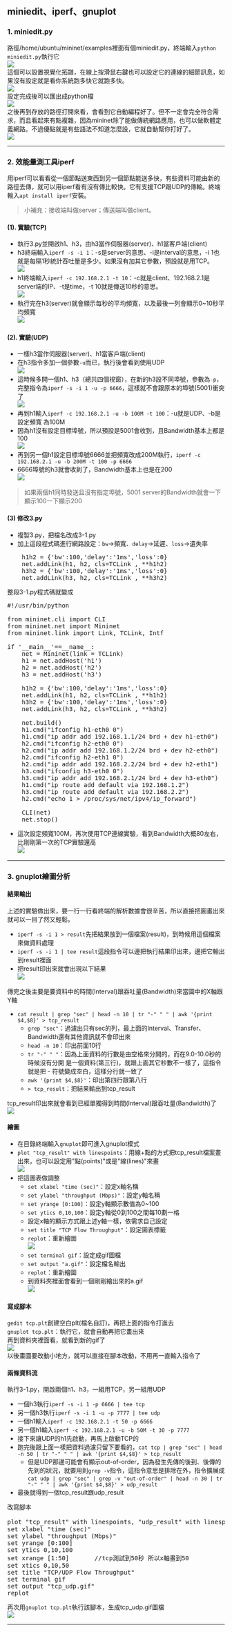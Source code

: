 ## miniedit、iperf、gnuplot
### 1. miniedit.py
路徑/home/ubuntu/mininet/examples裡面有個miniedit.py，終端輸入`python miniedit.py`執行它   
![](./images/miniedit.png)   
這個可以設置視覺化拓譜，在線上按滑鼠右鍵也可以設定它的連線的細節訊息，如果沒有設定就是看你系統跑多快它就跑多快。   
![](./images/miniedit2.png)   
設定完成後可以匯出成python檔   
![](./images/export.png)   
之後再到存放的路徑打開來看，會看到它自動編程好了。但不一定會完全符合需求，而且看起來有點複雜，因為mininet除了能做傳統網路應用，也可以做軟體定義網路。不過優點就是有些語法不知道怎麼設，它就自動幫你打好了。   
![](./images/export2.png)   

---
### 2. 效能量測工具iperf
用iperf可以看看從一個節點送東西到另一個節點能送多快，有些資料可能由新的路徑去傳，就可以用iperf看有沒有傳比較快。它有支援TCP跟UDP的傳輸。終端輸入`apt install iperf`安裝。
>小補充：接收端叫做server；傳送端叫做client。   
#### (1). 實驗(TCP)
* 執行3.py並開啟h1、h3，由h3當作伺服器(server)、h1當客戶端(client)   
* h3終端輸入`iperf -s -i 1`：-s是server的意思、-i是interval的意思，-i 1也就是每隔1秒統計吞吐量是多少。如果沒有加其它參數，預設就是用TCP。   
![](./images/iperfs.png)   
* h1終端輸入`iperf -c 192.168.2.1 -t 10`：-c就是client、192.168.2.1是server端的IP、-t是time，-t 10就是傳送10秒的意思。   
![](./images/iperfc.png)   
* 執行完在h3(server)就會顯示每秒的平均頻寬，以及最後一列會顯示0~10秒平均頻寬   
![](./images/iperfs2.png)   
#### (2). 實驗(UDP)
* 一樣h3當作伺服器(server)、h1當客戶端(client)   
* 在h3指令多加一個參數`-u`而已，執行後會看到使用UDP   
![](./images/udp.png)   
* 這時候多開一個h1、h3（總共四個視窗），在新的h3設不同埠號，參數為`-p`，完整指令為`iperf -s -i 1 -u -p 6666`，這樣就不會跟原本的埠號(5001)衝突了   
![](./images/udp2.png)   
* 再到h1輸入`iperf -c 192.168.2.1 -u -b 100M -t 100`：-u就是UDP、-b是設定頻寬 為100M   
* 因為h1沒有設定目標埠號，所以預設是5001會收到，且Bandwidth基本上都是100   
![](./images/udp3.png)   
* 再到另一個h1設定目標埠號6666並把頻寬改成200M執行，`iperf -c 192.168.2.1 -u -b 200M -t 100 -p 6666`   
* 6666埠號的h3就會收到了，Bandwidth基本上也是在200   
![](./images/udp4.png)   
> 如果兩個h1同時發送且沒有指定埠號，5001 server的Bandwidth就會一下顯示100一下顯示200   
#### (3) 修改3.py
* 複製3.py，把檔名改成3-1.py   
* 加上這段程式碼進行網路設定：`bw`→頻寬、`delay`→延遲、`loss`→遺失率   
<pre>
    h1h2 = {'bw':100,'delay':'1ms','loss':0}
    net.addLink(h1, h2, cls=TCLink , **h1h2)
    h3h2 = {'bw':100,'delay':'1ms','loss':0}
    net.addLink(h3, h2, cls=TCLink , **h3h2)
</pre>   
整段3-1.py程式碼就變成   
<pre>
#!/usr/bin/python

from mininet.cli import CLI
from mininet.net import Mininet
from mininet.link import Link, TCLink, Intf

if '__main__'==__name__:
    net = Mininet(link = TCLink)
    h1 = net.addHost('h1')
    h2 = net.addHost('h2')
    h3 = net.addHost('h3')

    h1h2 = {'bw':100,'delay':'1ms','loss':0}
    net.addLink(h1, h2, cls=TCLink , **h1h2)
    h3h2 = {'bw':100,'delay':'1ms','loss':0}
    net.addLink(h3, h2, cls=TCLink , **h3h2)

    net.build()
    h1.cmd("ifconfig h1-eth0 0")
    h1.cmd("ip addr add 192.168.1.1/24 brd + dev h1-eth0")
    h2.cmd("ifconfig h2-eth0 0")
    h2.cmd("ip addr add 192.168.1.2/24 brd + dev h2-eth0")
    h2.cmd("ifconfig h2-eth1 0")
    h2.cmd("ip addr add 192.168.2.2/24 brd + dev h2-eth1")
    h3.cmd("ifconfig h3-eth0 0")
    h3.cmd("ip addr add 192.168.2.1/24 brd + dev h3-eth0")
    h1.cmd("ip route add default via 192.168.1.2")
    h3.cmd("ip route add default via 192.168.2.2")
    h2.cmd("echo 1 > /proc/sys/net/ipv4/ip_forward")

    CLI(net)
    net.stop()
</pre>   
* 這次設定頻寬100M，再次使用TCP連線實驗，看到Bandwidth大概80左右，比剛剛第一次的TCP實驗還高   
![](./images/edittcp.png)   
---
### 3. gnuplot繪圖分析
#### 結果輸出
上述的實驗做出來，要一行一行看終端的解析數據會很辛苦，所以直接把圖畫出來就可以一目了然又輕鬆。   
* `iperf -s -i 1 > result`先把結果放到一個檔案(result)，到時候用這個檔案來做資料處理   
* `iperf -s -i 1 | tee result`這段指令可以邊把執行結果印出來，邊把它輸出到result裡面   
* 把result印出來就會出現以下結果   
![](./images/result.png)   

傳完之後主要是要資料中的時間(Interval)跟吞吐量(Bandwidth)來當圖中的X軸跟Y軸   
* `cat result | grep "sec" | head -n 10 | tr "-" " " | awk '{print $4,$8}' > tcp_result`
    * `grep "sec"`：過濾出只有sec的列，最上面的Interval、Transfer、Bandwidth還有其他資訊就不會印出來   
    * `head -n 10`：印出前面10行   
    * `tr "-" " "`：因為上面資料的行數是由空格來分開的，而在9.0-10.0秒的時候沒有分開 是一個資料(第三行)，就跟上面其它秒數不一樣了，這指令就是把 - 符號變成空白，這樣分行就一致了   
    * `awk '{print $4,$8}'`：印出第四行跟第八行   
    * `> tcp_result`：把結果輸出到tcp_result   

tcp_result印出來就會看到已經單獨得到時間(Interval)跟吞吐量(Bandwidth)了   
![](./images/result2.png)   
#### 繪圖
* 在目錄終端輸入`gnuplot`即可進入gnuplot模式   
* `plot "tcp_result" with linespoints`：用線+點的方式把tcp_result檔案畫出來，也可以設定用"點(points)"或是"線(lines)"來畫   
![](./images/plot1.png)   
* 把這圖表做調整   
    * `set xlabel "time (sec)"`：設定x軸名稱   
    * `set ylabel "throughput (Mbps)"`：設定y軸名稱   
    * `set yrange [0:100]`：設定y軸顯示數值為0~100   
    * `set ytics 0,10,100`：設定y軸從0到100之間每10劃一格   
    * 設定x軸的顯示方式跟上述y軸一樣，依需求自己設定   
    * `set title "TCP Flow Throughput"`：設定圖表標籤   
    * `replot`：重新繪圖    
    ![](./images/plot2.png)   
    * `set terminal gif`：設定成gif圖檔   
    * `set output "a.gif"`：設定檔名輸出   
    * `replot`：重新繪圖   
    * 到資料夾裡面會看到一個剛剛繪出來的a.gif   
    ![](./images/plot3.png)   
#### 寫成腳本
`gedit tcp.plt`創建空白plt(檔名自訂)，再把上面的指令打進去   
`gnuplot tcp.plt`：執行它，就會自動再把它畫出來   
再到資料夾裡面看，就看到新的gif了   
![](./images/plot4.png)   
以後畫圖要改動小地方，就可以直接在腳本改動，不用再一直輸入指令了   
#### 兩條資料流
執行3-1.py，開啟兩個h1、h3，一組用TCP，另一組用UDP   
* 一個h3執行`iperf -s -i 1 -p 6666 | tee tcp`   
* 另一個h3執行`iperf -s -i 1 -u -p 7777 | tee udp`   
* 一個h1輸入`iperf -c 192.168.2.1 -t 50 -p 6666`   
* 另一個h1輸入`iperf -c 192.168.2.1 -u -b 50M -t 30 -p 7777`   
* 接下來讓UDP的h1先啟動，再馬上啟動TCP的   
* 跑完後跟上面一樣把資料過濾只留下要看的，`cat tcp | grep "sec" | head -n 50 | tr "-" " " | awk '{print $4,$8}' > tcp_result`   
  * 但是UDP那邊可能會有顯示out-of-order，因為發生先傳的後到、後傳的先到的狀況，就要用到`grep -v`指令，這指令意思是排除在外，指令擴展成`cat udp | grep "sec" | grep -v "out-of-order" | head -n 30 | tr "-" " " | awk '{print $4,$8}' > udp_result`   
* 最後就得到一個tcp_result跟udp_result   

改寫腳本   
<pre>
plot "tcp_result" with linespoints, "udp_result" with linespoints       //新增udp_result
set xlabel "time (sec)"
set ylabel "throughput (Mbps)"
set yrange [0:100]
set ytics 0,10,100
set xrange [1:50]       //tcp測試到50秒 所以x軸畫到50
set xtics 0,10,50
set title "TCP/UDP Flow Throughput"
set terminal gif
set output "tcp_udp.gif"
replot
</pre>   
再次用`gnuplot tcp.plt`執行該腳本，生成tcp_udp.gif圖檔   
![](./images/plot5.png)   

---
